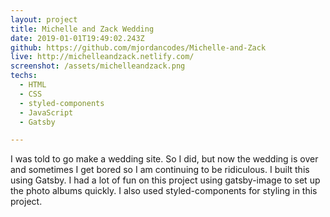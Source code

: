 ```yaml
---
layout: project
title: Michelle and Zack Wedding
date: 2019-01-01T19:49:02.243Z
github: https://github.com/mjordancodes/Michelle-and-Zack
live: http://michelleandzack.netlify.com/
screenshot: /assets/michelleandzack.png
techs:
  - HTML
  - CSS
  - styled-components
  - JavaScript
  - Gatsby

---
```


I was told to go make a wedding site. So I did, but now the wedding is over and sometimes I get bored so I am continuing to be ridiculous. I built this using Gatsby. I had a lot of fun on this project using gatsby-image to set up the photo albums quickly. I also used styled-components for styling in this project.